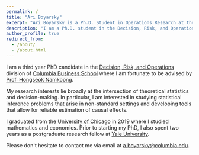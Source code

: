 ```yaml
---
permalink: /
title: "Ari Boyarsky"
excerpt: "Ari Boyarsky is a Ph.D. Student in Operations Research at the Graduate School of Business at Columbia University where he is advised by Prof. Hongseok Namkoong."
description: "I am a Ph.D. student in the Decision, Risk, and Operations division of Columbia Business School where I am fortunate to be advised by Prof. Hongseok Namkoong."
author_profile: true
redirect_from: 
  - /about/
  - /about.html
---
```


I am a third year PhD candidate in the [Decision, Risk, and Operations](https://www8.gsb.columbia.edu/faculty-research/divisions/decision-risk-operations) division of [Columbia Business School](https://home.gsb.columbia.edu/) where I am fortunate to be advised by [Prof. Hongseok Namkoong](https://hsnamkoong.github.io/).

My research interests lie broadly at the intersection of theoretical statistics and decision-making. In particular, I am interested in studying statistical inference problems that arise in non-standard settings and developing tools that allow for reliable estimation of causal effects.

I graduated from the [University of Chicago](https://uchicago.edu/) in 2019 where I studied mathematics and economics. Prior to starting my PhD, I also spent two years as a postgraduate research fellow at [Yale University](https://yale.edu/).

Please don't hesitate to contact me via email at [a.boyarsky@columbia.edu](mailto:a.boyarsky@columbia.edu).


